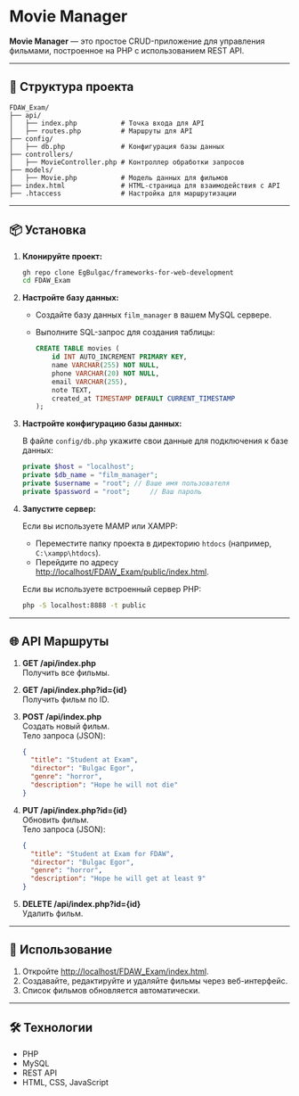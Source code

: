 # Movie Manager

**Movie Manager** — это простое CRUD-приложение для управления фильмами, построенное на PHP с использованием REST API.

---

## 📁 Структура проекта

```
FDAW_Exam/
├── api/
│   ├── index.php           # Точка входа для API
│   ├── routes.php          # Маршруты для API
├── config/
│   ├── db.php              # Конфигурация базы данных
├── controllers/
│   ├── MovieController.php # Контроллер обработки запросов
├── models/
│   ├── Movie.php           # Модель данных для фильмов
├── index.html              # HTML-страница для взаимодействия с API
├── .htaccess               # Настройка для маршрутизации
```

---

## 📦 Установка

1. **Клонируйте проект:**

   ```bash
   gh repo clone EgBulgac/frameworks-for-web-development
   cd FDAW_Exam
   ```

2. **Настройте базу данных:**

   - Создайте базу данных `film_manager` в вашем MySQL сервере.
   - Выполните SQL-запрос для создания таблицы:

     ```sql
     CREATE TABLE movies (
         id INT AUTO_INCREMENT PRIMARY KEY,
         name VARCHAR(255) NOT NULL,
         phone VARCHAR(20) NOT NULL,
         email VARCHAR(255),
         note TEXT,
         created_at TIMESTAMP DEFAULT CURRENT_TIMESTAMP
     );
     ```

3. **Настройте конфигурацию базы данных:**

   В файле `config/db.php` укажите свои данные для подключения к базе данных:

   ```php
   private $host = "localhost";
   private $db_name = "film_manager";
   private $username = "root"; // Ваше имя пользователя
   private $password = "root";     // Ваш пароль
   ```

4. **Запустите сервер:**

   Если вы используете MAMP или XAMPP:

   - Переместите папку проекта в директорию `htdocs` (например, `C:\xampp\htdocs`).
   - Перейдите по адресу [http://localhost/FDAW_Exam/public/index.html](http://localhost/FDAW_Exam/public/index.html).

   Если вы используете встроенный сервер PHP:

   ```bash
   php -S localhost:8888 -t public
   ```

---

## 🌐 API Маршруты

1. **GET /api/index.php**  
   Получить все фильмы.

2. **GET /api/index.php?id={id}**  
   Получить фильм по ID.

3. **POST /api/index.php**  
   Создать новый фильм.  
   Тело запроса (JSON):

   ```json
   {
     "title": "Student at Exam",
     "director": "Bulgac Egor",
     "genre": "horror",
     "description": "Hope he will not die"
   }
   ```

4. **PUT /api/index.php?id={id}**  
   Обновить фильм.  
   Тело запроса (JSON):

   ```json
   {
     "title": "Student at Exam for FDAW",
     "director": "Bulgac Egor",
     "genre": "horror",
     "description": "Hope he will get at least 9"
   }
   ```

5. **DELETE /api/index.php?id={id}**  
   Удалить фильм.

---

## 📃 Использование

1. Откройте [http://localhost/FDAW_Exam/index.html](http://localhost/FDAW_Exam/index.html).
2. Создавайте, редактируйте и удаляйте фильмы через веб-интерфейс.
3. Список фильмов обновляется автоматически.

---

## 🛠 Технологии

- PHP
- MySQL
- REST API
- HTML, CSS, JavaScript
